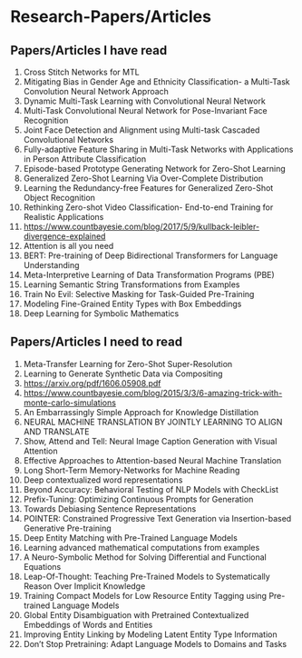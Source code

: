 # Research-Papers/Articles

## Papers/Articles I have read

1. Cross Stitch Networks for MTL
2. Mitigating Bias in Gender Age and Ethnicity Classification- a Multi-Task Convolution Neural Network Approach
3. Dynamic Multi-Task Learning with Convolutional Neural Network
4. Multi-Task Convolutional Neural Network for Pose-Invariant Face Recognition
5. Joint Face Detection and Alignment using Multi-task Cascaded Convolutional Networks
6. Fully-adaptive Feature Sharing in Multi-Task Networks with Applications in Person Attribute Classification
7. Episode-based Prototype Generating Network for Zero-Shot Learning 
8. Generalized Zero-Shot Learning Via Over-Complete Distribution
9. Learning the Redundancy-free Features for Generalized Zero-Shot Object Recognition
10. Rethinking Zero-shot Video Classification- End-to-end Training for Realistic Applications
11. https://www.countbayesie.com/blog/2017/5/9/kullback-leibler-divergence-explained
12. Attention is all you need
13. BERT: Pre-training of Deep Bidirectional Transformers for Language Understanding
14. Meta-Interpretive Learning of Data Transformation Programs (PBE)
15. Learning Semantic String Transformations from Examples
16. Train No Evil: Selective Masking for Task-Guided Pre-Training
17. Modeling Fine-Grained Entity Types with Box Embeddings
18. Deep Learning for Symbolic Mathematics

## Papers/Articles I need to read

1. Meta-Transfer Learning for Zero-Shot Super-Resolution
2. Learning to Generate Synthetic Data via Compositing
4. https://arxiv.org/pdf/1606.05908.pdf 
5. https://www.countbayesie.com/blog/2015/3/3/6-amazing-trick-with-monte-carlo-simulations
6. An Embarrassingly Simple Approach for Knowledge Distillation
7. NEURAL MACHINE TRANSLATION BY JOINTLY LEARNING TO ALIGN AND TRANSLATE
8. Show, Attend and Tell: Neural Image Caption Generation with Visual Attention
9. Effective Approaches to Attention-based Neural Machine Translation
10. Long Short-Term Memory-Networks for Machine Reading
11. Deep contextualized word representations
12. Beyond Accuracy: Behavioral Testing of NLP Models with CheckList
13. Prefix-Tuning: Optimizing Continuous Prompts for Generation
14. Towards Debiasing Sentence Representations
15. POINTER: Constrained Progressive Text Generation via Insertion-based Generative Pre-training
16. Deep Entity Matching with Pre-Trained Language Models
17. Learning advanced mathematical computations from examples
18. A Neuro-Symbolic Method for Solving Differential and Functional Equations
19. Leap-Of-Thought: Teaching Pre-Trained Models to Systematically Reason Over Implicit Knowledge
20. Training Compact Models for Low Resource Entity Tagging using Pre-trained Language Models
21. Global Entity Disambiguation with Pretrained Contextualized Embeddings of Words and Entities
22. Improving Entity Linking by Modeling Latent Entity Type Information
23. Don’t Stop Pretraining: Adapt Language Models to Domains and Tasks
